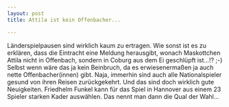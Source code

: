 ```yaml
---
layout: post
title: Attila ist kein Offenbacher...

---
```


Länderspielpausen sind wirklich kaum zu ertragen. Wie sonst ist es zu erklären, dass die Eintracht eine Meldung herausgibt, wonach Maskottchen Attila nicht in Offenbach, sondern in Coburg aus dem Ei geschlüpft ist...!? ;-) Selbst wenn wäre das ja kein Beinbruch, da es erwiesenermaßen ja auch nette Offenbacher(innen) gibt. Naja, immerhin sind auch alle Nationalspieler gesund von ihren Reisen zurückgekehrt. Und das sind doch wirklich gute Neuigkeiten. Friedhelm Funkel kann für das Spiel in Hannover aus einem 23 Spieler starken Kader auswählen. Das nennt man dann die Qual der Wahl...


